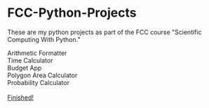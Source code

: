 # FCC-Python-Projects

These are my python projects as part of the FCC course "Scientific Computing With Python."

Arithmetic Formatter<br>
Time Calculator<br>
Budget App<br>
Polygon Area Calculator<br>
Probability Calculator<br>
<br>
<a href = https://www.freecodecamp.org/certification/MKowalski/scientific-computing-with-python-v7>Finished!</a>
